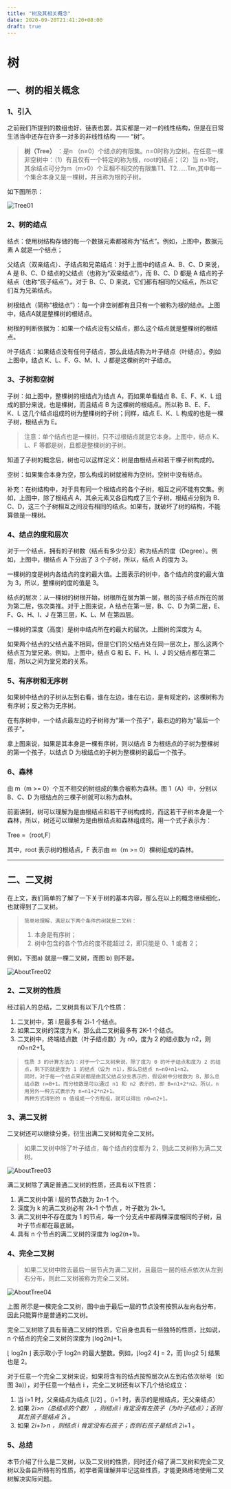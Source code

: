 ```yaml
---
title: "树及其相关概念"
date: 2020-09-20T21:41:20+08:00
draft: true
---
```


# 树

## 一、树的相关概念

### 1、引入

之前我们所提到的数组也好、链表也罢，其实都是一对一的线性结构，但是在日常生活当中还存在许多一对多的非线性结构 —— “树”。

>    **树（Tree）** ：是n （n≥0）个结点的有限集。n=0时称为空树。在任意一棵非空树中：（1）有且仅有一个特定的称为根，root的结点；（2）当 n>1时，其余结点可分为m（m>0）个互相不相交的有限集T1、T2……Tm,其中每一个集合本身又是一棵树，并且称为根的子树。

如下图所示：

![Tree01](https://github.com/QuakeWang/quakewang.github.io/blob/master/content/imag/AboutTree01.png?raw=true)                                                                  

### 2、树的结点

结点：使用树结构存储的每一个数据元素都被称为“结点”。例如，上图中，数据元素 A 就是一个结点；

父结点（双亲结点）、子结点和兄弟结点：对于上图中的结点 A、B、C、D 来说，A 是 B、C、D 结点的父结点（也称为“双亲结点”），而 B、C、D 都是 A 结点的子结点（也称“孩子结点”）。对于 B、C、D 来说，它们都有相同的父结点，所以它们互为兄弟结点。

树根结点（简称“根结点”）：每一个非空树都有且只有一个被称为根的结点。上图中，结点A就是整棵树的根结点。

树根的判断依据为：如果一个结点没有父结点，那么这个结点就是整棵树的根结点。

叶子结点：如果结点没有任何子结点，那么此结点称为叶子结点（叶结点）。例如上图中，结点 K、L、F、G、M、I、J 都是这棵树的叶子结点。

### 3、子树和空树

子树：如上图中，整棵树的根结点为结点 A，而如果单看结点  B、E、F、K、L 组成的部分来说，也是棵树，而且结点 B 为这棵树的根结点。所以称 B、E、F、K、L  这几个结点组成的树为整棵树的子树；同样，结点 E、K、L 构成的也是一棵子树，根结点为 E。

>    注意：单个结点也是一棵树，只不过根结点就是它本身。上图中，结点 K、L、F 等都是树，且都是整棵树的子树。

知道了子树的概念后，树也可以这样定义：树是由根结点和若干棵子树构成的。

空树：如果集合本身为空，那么构成的树就被称为空树。空树中没有结点。

补充：在树结构中，对于具有同一个根结点的各个子树，相互之间不能有交集。例如，上图中，除了根结点 A，其余元素又各自构成了三个子树，根结点分别为 B、C、D，这三个子树相互之间没有相同的结点。如果有，就破坏了树的结构，不能算做是一棵树。

### 4、结点的度和层次

对于一个结点，拥有的子树数（结点有多少分支）称为结点的度（Degree）。例如，上图中，根结点 A 下分出了 3 个子树，所以，结点 A 的度为 3。

一棵树的度是树内各结点的度的最大值。上图表示的树中，各个结点的度的最大值为 3，所以，整棵树的度的值是 3。

结点的层次：从一棵树的树根开始，树根所在层为第一层，根的孩子结点所在的层为第二层，依次类推。对于上图来说，A 结点在第一层，B、C、D 为第二层，E、F、G、H、I、J 在第三层，K、L、M 在第四层。

一棵树的深度（高度）是树中结点所在的最大的层次。上图树的深度为 4。

如果两个结点的父结点虽不相同，但是它们的父结点处在同一层次上，那么这两个结点互为堂兄弟。例如，上图中，结点 G 和 E、F、H、I、J 的父结点都在第二层，所以之间为堂兄弟的关系。

### 5、有序树和无序树

如果树中结点的子树从左到右看，谁在左边，谁在右边，是有规定的，这棵树称为有序树；反之称为无序树。

在有序树中，一个结点最左边的子树称为"第一个孩子"，最右边的称为"最后一个孩子"。

拿上图来说，如果是其本身是一棵有序树，则以结点 B 为根结点的子树为整棵树的第一个孩子，以结点 D 为根结点的子树为整棵树的最后一个孩子。

### 6、森林

由 m（m >= 0）个互不相交的树组成的集合被称为森林。图 1（A）中，分别以 B、C、D 为根结点的三棵子树就可以称为森林。

 前面讲到，树可以理解为是由根结点和若干子树构成的，而这若干子树本身是一个森林，所以，树还可以理解为是由根结点和森林组成的。用一个式子表示为：

Tree =（root,F）

其中，root 表示树的根结点，F 表示由 m（m >= 0）棵树组成的森林。

---

## 二、二叉树

在上文，我们简单的了解了一下关于树的基本内容，那么在以上的概念继续细化，也就得到了二叉树。

>     简单地理解，满足以下两个条件的树就是二叉树：
>
>    1.   本身是有序树；
>    2.   树中包含的各个节点的度不能超过 2，即只能是 0、1 或者 2；

例如，下图a) 就是一棵二叉树，而图 b) 则不是。

![AboutTree02](https://github.com/QuakeWang/quakewang.github.io/blob/master/content/imag/AboutTree02.gif?raw=true)

### 2、二叉树的性质

经过前人的总结，二叉树具有以下几个性质：

1.   二叉树中，第 i 层最多有 2i-1 个结点。
2.   如果二叉树的深度为 K，那么此二叉树最多有 2K-1 个结点。
3.   二叉树中，终端结点数（叶子结点数）为 n0，度为 2 的结点数为 n2，则 n0=n2+1。

>     性质 3 的计算方法为：对于一个二叉树来说，除了度为 0 的叶子结点和度为 2 的结点，剩下的就是度为 1 的结点（设为 n1），那么总结点 n=n0+n1+n2。
>     同时，对于每一个结点来说都是由其父结点分支表示的，假设树中分枝数为 B，那么总结点数 n=B+1。而分枝数是可以通过 n1 和 n2 表示的，即 B=n1+2*n2。所以，n 用另外一种方式表示为 n=n1+2*n2+1。
>     两种方式得到的 n 值组成一个方程组，就可以得出 n0=n2+1。

### 3、满二叉树

二叉树还可以继续分类，衍生出满二叉树和完全二叉树。

>    如果二叉树中除了叶子结点，每个结点的度都为 2，则此二叉树称为满二叉树。

![AboutTree03](https://github.com/QuakeWang/quakewang.github.io/blob/master/content/imag/AboutTree03.gif?raw=true)

满二叉树除了满足普通二叉树的性质，还具有以下性质：

1.   满二叉树中第 i 层的节点数为 2n-1 个。
2.   深度为 k 的满二叉树必有 2k-1 个节点 ，叶子数为 2k-1。
3.   满二叉树中不存在度为 1 的节点，每一个分支点中都两棵深度相同的子树，且叶子节点都在最底层。
4.   具有 n 个节点的满二叉树的深度为 log2(n+1)。

### 4、完全二叉树

>    如果二叉树中除去最后一层节点为满二叉树，且最后一层的结点依次从左到右分布，则此二叉树被称为完全二叉树。

![AboutTree04](https://github.com/QuakeWang/quakewang.github.io/blob/master/content/imag/AboutTree04.gif?raw=true)

上图 所示是一棵完全二叉树，图中由于最后一层的节点没有按照从左向右分布，因此只能算作是普通的二叉树。

 完全二叉树除了具有普通二叉树的性质，它自身也具有一些独特的性质，比如说，n 个结点的完全二叉树的深度为 ⌊log2n⌋+1。

⌊ log2n ⌋ 表示取小于 log2n 的最大整数。例如，⌊log2 4⌋ = 2，而 ⌊log2 5⌋ 结果也是 2。

对于任意一个完全二叉树来说，如果将含有的结点按照层次从左到右依次标号（如图 3a)），对于任意一个结点 i ，完全二叉树还有以下几个结论成立：

1.   当 i>1 时，父亲结点为结点 [i/2] 。（i=1 时，表示的是根结点，无父亲结点）
2.   如果 2*i>n（总结点的个数） ，则结点 i 肯定没有左孩子（为叶子结点）；否则其左孩子是结点 2*i 。
3.   如果 2*i+1>n ，则结点 i 肯定没有右孩子；否则右孩子是结点 2*i+1 。

### 5、总结

本节介绍了什么是二叉树，以及二叉树的性质，同时还介绍了满二叉树和完全二叉树以及各自所特有的性质，初学者需理解并牢记这些性质，才能更熟练地使用二叉树解决实际问题。